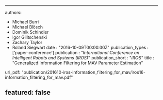 ---

authors:
- Michael Burri
- Michael Blösch
- Dominik Schindler
- Igor Gilitschenski
- Zachary Taylor
- Roland Siegwart
date : "2016-10-09T00:00:00Z"
publication_types : ['paper-conference']
publication : "*International Conference on Intelligent Robots and Systems (IROS)*"
publication_short : "*IROS*"
title : "Generalized Information Filtering for MAV Parameter Estimation"

url_pdf: "publication/201610-iros-information_filtering_for_mav/iros16-information_filtering_for_mav.pdf"

featured: false
---